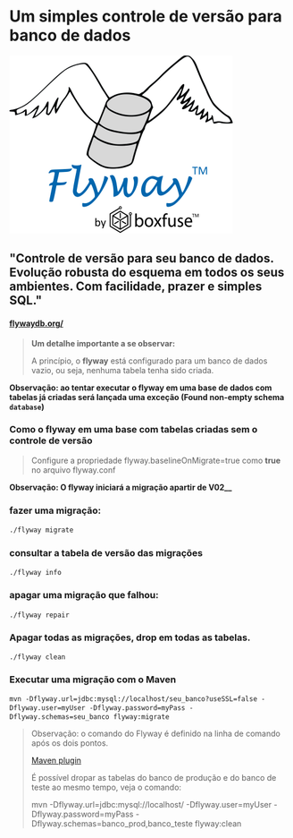 # Um simples controle de versão para banco de dados

![Logo](images/flyway-logo-tm.png)


## "Controle de versão para seu banco de dados. Evolução robusta do esquema em todos os seus ambientes. Com facilidade, prazer e simples SQL."
#### [flywaydb.org/](https://flywaydb.org/)


> **Um detalhe importante a se observar:**
>
> A princípio, o **flyway** está configurado para um banco de dados vazio, ou seja, nenhuma tabela tenha sido criada.


 **Observação: ao tentar executar o flyway em uma base de dados com tabelas já criadas será lançada uma exceção (Found non-empty schema `database`)**

### Como o flyway em uma base com tabelas criadas sem o controle de versão

> Configure a propriedade flyway.baselineOnMigrate=true como **true** no arquivo flyway.conf

**Observação: O flyway iniciará a migração apartir de V02__**
 

### fazer uma migração:
```bash
./flyway migrate
```

### consultar a tabela de versão das migrações
```
./flyway info
```

### apagar uma migração que falhou:
```
./flyway repair
```

### Apagar todas as migrações, drop em todas as tabelas.
```
./flyway clean
```

### Executar uma migração com o Maven
```
mvn -Dflyway.url=jdbc:mysql://localhost/seu_banco?useSSL=false -Dflyway.user=myUser -Dflyway.password=myPass -Dflyway.schemas=seu_banco flyway:migrate
```

> Observação: o comando do Flyway é definido na linha de comando após os dois pontos.
>
> [Maven plugin](https://flywaydb.org/documentation/maven/ "Documentação usando Maven")
>
> É possível dropar as tabelas do banco de produção e do banco de teste ao mesmo tempo, veja o comando:
>
> mvn -Dflyway.url=jdbc:mysql://localhost/ -Dflyway.user=myUser -Dflyway.password=myPass -Dflyway.schemas=banco_prod,banco_teste flyway:clean
>


